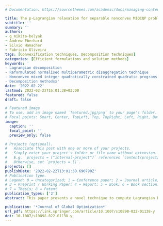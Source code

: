 ```yaml
---
# Documentation: https://sourcethemes.com/academic/docs/managing-content/

title: The p-Lagrangian relaxation for separable nonconvex MIQCQP problems
subtitle: ''
summary: ''
authors:
- g_nikita-belyak
- Andrew Eberhard
- Silvio Hamacher
- Fabricio Oliveira
tags: [Convexification techniques, Decomposition techniques]
categories: [Efficient formulations and solution methods]
keywords: '
- Lagrangian decomposition
- Reformulated normalised multiparametric disaggregation technique
- Nonconvex mixed integer quadratically constrained quadratic programs
- Decomposition methodsx'
date: '2022-02-22'
lastmod: 2022-02-22T16:01:38+03:00
featured: false
draft: false

# Featured image
# To use, add an image named `featured.jpg/png` to your page's folder.
# Focal points: Smart, Center, TopLeft, Top, TopRight, Left, Right, BottomLeft, Bottom, BottomRight.
image:
  caption: ''
  focal_point: ''
  preview_only: false

# Projects (optional).
#   Associate this post with one or more of your projects.
#   Simply enter your project's folder or file name without extension.
#   E.g. `projects = ["internal-project"]` references `content/project/deep-learning/index.md`.
#   Otherwise, set `projects = []`.
projects: []
publishDate: '2022-02-22T13:01:38.690790Z'
# Publication type.
# Legend: 0 = Uncategorized; 1 = Conference paper; 2 = Journal article;
# 3 = Preprint / Working Paper; 4 = Report; 5 = Book; 6 = Book section;
# 7 = Thesis; 8 = Patent
publication_types: ['2']
abstract: This paper presents a novel technique to compute Lagrangian bounds for nonconvex mixed-integer quadratically constrained quadratic programming problems presenting a separable structure (i.e., a separable problems) such as those arising in deterministic equivalent representations of two-stage stochastic programming problems. In general, the nonconvex nature of these models still poses a challenge to the available solvers, which do not consistently perform well for larger-scale instances. Therefore, we propose an appealing alternative algorithm that allows for overcoming computational performance issues. Our novel technique, named the p-Lagrangian decomposition, is a decomposition method that combines Lagrangian decomposition with mixed-integer programming-based relaxations. These relaxations are obtained using the reformulated normalised multiparametric disaggregation technique and can be made arbitrarily precise by means of a precision parameter p. We provide a technical analysis showing the convergent behaviour of the approach as the approximation is made increasingly precise. We observe that the proposed method presents significant reductions in computational time when compared with a previously proposed techniques in the literature and the direct employment of a commercial solver. Moreover, our computational experiments show that the employment of a simple heuristic can recover solutions with small duality gaps.

publication: '*Journal of Global Optimization*'
url_pdf: https://link.springer.com/article/10.1007/s10898-022-01138-y
doi: 10.1007/s10898-022-01138-y
---
```

